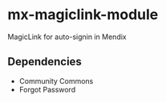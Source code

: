 # mx-magiclink-module
MagicLink for auto-signin in Mendix

## Dependencies

* Community Commons
* Forgot Password